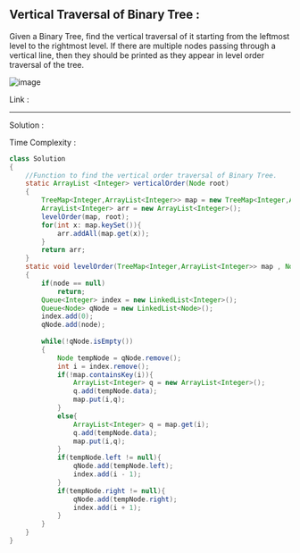 ## Vertical Traversal of Binary Tree :

Given a Binary Tree, find the vertical traversal of it starting from the leftmost level to the rightmost level.
If there are multiple nodes passing through a vertical line, then they should be printed as they appear in level order traversal of the tree.

![image](https://user-images.githubusercontent.com/23376002/159523844-2e5ee264-adc6-4caf-84ad-ef4c31d16a31.png)


Link : 


----------------------------------------------------------------------------------------------------------------------------------------------


Solution :

Time Complexity :


```java
class Solution
{
    //Function to find the vertical order traversal of Binary Tree.
    static ArrayList <Integer> verticalOrder(Node root)
    {
        TreeMap<Integer,ArrayList<Integer>> map = new TreeMap<Integer,ArrayList<Integer>>();
        ArrayList<Integer> arr = new ArrayList<Integer>();
        levelOrder(map, root);
        for(int x: map.keySet()){
            arr.addAll(map.get(x));
        }
        return arr;
    }
    static void levelOrder(TreeMap<Integer,ArrayList<Integer>> map , Node node)
    {
        if(node == null)
            return;
        Queue<Integer> index = new LinkedList<Integer>();
        Queue<Node> qNode = new LinkedList<Node>();
        index.add(0);
        qNode.add(node);
        
        while(!qNode.isEmpty())
        {
            Node tempNode = qNode.remove();
            int i = index.remove();
            if(!map.containsKey(i)){
                ArrayList<Integer> q = new ArrayList<Integer>();
                q.add(tempNode.data);
                map.put(i,q);
            }
            else{
                ArrayList<Integer> q = map.get(i);
                q.add(tempNode.data);
                map.put(i,q);
            }
            if(tempNode.left != null){
                qNode.add(tempNode.left);
                index.add(i - 1);
            }
            if(tempNode.right != null){
                qNode.add(tempNode.right);
                index.add(i + 1);
            }
        }
    }
}
```






